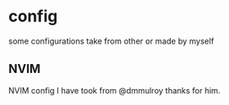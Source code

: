 # config
some configurations take from other or made by myself

## NVIM
NVIM config  I have took from @dmmulroy thanks for him.
